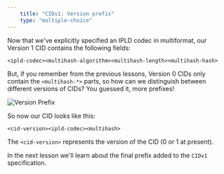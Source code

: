 ```yaml
---
    title: "CIDv1: Version prefix"
    type: "multiple-choice"
---
```


Now that we've explicitly specified an IPLD codec in multiformat, our Version 1 CID contains the following fields:

`<ipld-codec><multihash-algorithm><multihash-length><multihash-hash>`

But, if you remember from the previous lessons, Version 0 CIDs only contain the `<multihash-*>` parts, so how can we distinguish between different versions of CIDs? You guessed it, more prefixes!

![Version Prefix](tutorial-assets/T0006L04-version-prefix.jpg)

So now our CID looks like this:

`<cid-version><ipld-codec><multihash>`

The `<cid-version>` represents the version of the CID (0 or 1 at present).

In the next lesson we'll learn about the final prefix added to the `CIDv1` specification.
